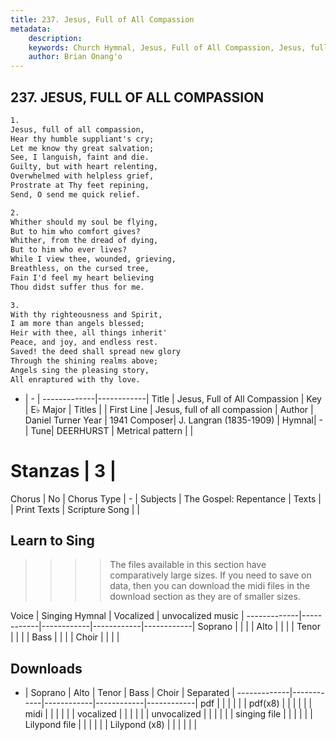 ```yaml
---
title: 237. Jesus, Full of All Compassion
metadata:
    description: 
    keywords: Church Hymnal, Jesus, Full of All Compassion, Jesus, full of all compassion, 
    author: Brian Onang'o
---
```



## 237. JESUS, FULL OF ALL COMPASSION

```txt
1.
Jesus, full of all compassion, 
Hear thy humble suppliant's cry; 
Let me know thy great salvation; 
See, I languish, faint and die. 
Guilty, but with heart relenting, 
Overwhelmed with helpless grief, 
Prostrate at Thy feet repining, 
Send, O send me quick relief. 

2.
Whither should my soul be flying, 
But to him who comfort gives? 
Whither, from the dread of dying, 
But to him who ever lives? 
While I view thee, wounded, grieving, 
Breathless, on the cursed tree, 
Fain I'd feel my heart believing 
Thou didst suffer thus for me. 

3.
With thy righteousness and Spirit, 
I am more than angels blessed; 
Heir with thee, all things inherit' 
Peace, and joy, and endless rest. 
Saved! the deed shall spread new glory 
Through the shining realms above; 
Angels sing the pleasing story, 
All enraptured with thy love.

```

- |   -  |
-------------|------------|
Title | Jesus, Full of All Compassion |
Key | E♭ Major |
Titles |  |
First Line | Jesus, full of all compassion |
Author | Daniel Turner
Year | 1941
Composer| J. Langran (1835-1909) |
Hymnal|  - |
Tune| DEERHURST |
Metrical pattern | |
# Stanzas | 3 |
Chorus | No |
Chorus Type | - |
Subjects | The Gospel: Repentance |
Texts |  |
Print Texts | 
Scripture Song |  |
  
## Learn to Sing

>>>> The files available in this section have comparatively large sizes. If you need to save on data, then you can download the midi files in the download section as they are of smaller sizes.

Voice |  Singing Hymnal | Vocalized | unvocalized music |
-------------|------------|------------|------------|------------|
Soprano | | | |
Alto | | | |
Tenor | | | |
Bass | | | |
Choir | | | |

## Downloads

- |  Soprano | Alto | Tenor | Bass | Choir | Separated |
-------------|------------|------------|------------|------------|
pdf | | | | | |
pdf(x8) | | | | | |
midi | | | | | |
vocalized | | | | | |
unvocalized | | | | | |
singing file | | | | | |
Lilypond file | | | | | |
Lilypond (x8) | | | | | |
  